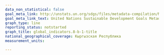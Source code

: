 ```yaml
---
data_non_statistical: false
goal_meta_link: http://unstats.un.org/sdgs/files/metadata-compilation/Metadata-Goal-8.pdf
goal_meta_link_text: United Nations Sustainable Development Goals Metadata (pdf 525kB)
graph_type: line
reporting_status: notstarted
graph_title: global_indicators.8-b-1-title
national_geographical_coverage: Кыргызская Республика
measurement_units: 

---
```

